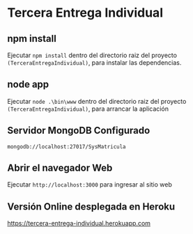 # Tercera Entrega Individual

## npm install

Ejecutar `npm install` dentro del directorio raiz del proyecto `(TerceraEntregaIndividual)`, para instalar las dependencias.

## node app

Ejecutar `node .\bin\www` dentro del directorio raiz del proyecto `(TerceraEntregaIndividual)`, para arrancar la aplicación

## Servidor MongoDB Configurado
`mongodb://localhost:27017/SysMatricula`

## Abrir el navegador Web

Ejecutar `http://localhost:3000` para ingresar al sitio web

## Versión Online desplegada en Heroku

https://tercera-entrega-individual.herokuapp.com